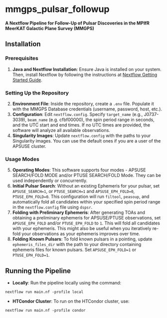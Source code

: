 # mmgps_pulsar_followup
**A Nextflow Pipeline for Follow-Up of Pulsar Discoveries in the MPIfR MeerKAT Galactic Plane Survey (MMGPS)**

## Installation

### Prerequisites
1. **Java and Nextflow Installation**: Ensure Java is installed on your system. Then, install Nextflow by following the instructions at [Nextflow Getting Started Guide](https://www.nextflow.io/docs/latest/getstarted.html).

### Setting Up the Repository
2. **Environment File**: Inside the repository, create a `.env` file. Populate it with the MMGPS Database credentials (username, password, host, etc.).
3. **Configuration**: Edit `nextflow.config`. Specify `target_name` (e.g., J0737-3039), `beam_name` (e.g. cfbf00000), the spin period range in seconds, and the UTC start and end times. If no UTC times are provided, the software will analyze all available observations.
4. **Singularity Images**: Update `nextflow.config` with the paths to your Singularity images. You can use the default ones if you are a user of the APSUSE cluster.


### Usage Modes
5. **Operating Modes**: This software supports four modes - APSUSE SEARCH/FOLD MODE and/or PTUSE SEARCH/FOLD Mode. They can be used independently or concurrently.
6. **Initial Pulsar Search**: Without an existing Ephemeris for your pulsar, set `APSUSE_SEARCH=1`, or `PTUSE_SEARCH=1` and `APSUSE_EPH_FOLD=0`, `PTUSE_EPH_FOLD=0`. This configuration will run `filtool`, `peasoup`, and automatically fold all candidates within your specified spin period range in the `nextflow.config` file using `dspsr`.
7. **Folding with Preliminary Ephemeris**: After generating TOAs and obtaining a preliminary ephemeris for APSUSE/PTUSE observations, set `APSUSE_EPH_FOLD` and/or `PTUSE_EPH_FOLD` to `1`. This will fold all candidates with your ephemeris. This might also be useful when you iteratively re-fold your observations as your ephemeris improves over time.
8. **Folding Known Pulsars**: To fold known pulsars in a pointing, update `ephemeris_files_dir` with the path to your directory containing ephemeris files for known pulsars. Set `APSUSE_EPH_FOLD=1` or `PTUSE_EPH_FOLD=1`.

## Running the Pipeline

- **Locally**: Run the pipeline locally using the command:

```
nextflow run main.nf -profile local

```


- **HTCondor Cluster**: To run on the HTCondor cluster, use:

```
nextflow run main.nf -profile condor

```

